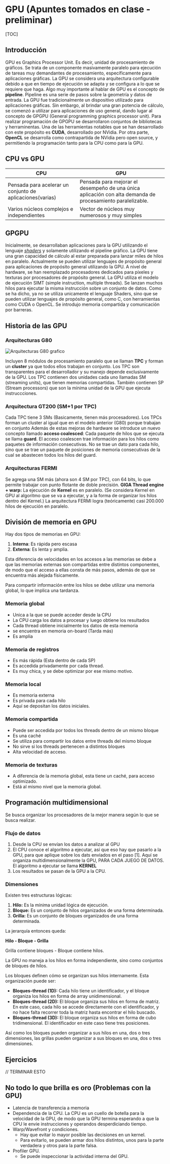 # GPU (Apuntes tomados en clase - preliminar)

[TOC]

## Introducción

GPU es Graphics Processor Unit. Es decir, unidad de procesamiento de gráficos. Se trata de un componente masivamente paralelo para ejecución de tareas muy demandantes de procesamiento, específicamente para aplicaciones gráficas.
La GPU se considera una arquitectura configurable debido a que en tiempo de ejecución se adapta y se configura a lo que se requiere que haga.
Algo muy importante al hablar de GPU es el concepto de **pipeline**. Pipeline es una serie de pasos sobre la geometría y datos de entrada.
La GPU fue tradicionalmente un dispositivo utilizado para aplicaciones gráficas. Sin embargo, al brindar una gran potencia de cálculo, se comenzó a utilizar para aplicaciones de uso general, dando lugar al concepto de GPGPU (General programming graphics processor unit).
Para realizar programación de GPGPU se desarrollaron conjuntos de bibliotecas y herraminentas. 
Una de las herramientas notables que se han desarrollado con este propósito es **CUDA**, desarrollado por NVidia.
Por otra parte, **OpenCL** se desarrolla como contrapartida de NVidia pero open source, y permitiendo la programación tanto para la CPU como para la GPU.


## CPU vs GPU

|CPU | GPU|
|---|---|
|Pensada para acelerar un conjunto de aplicaciones(varias)| Pensada para mejorar el desempeño de una única aplicación con alta demanda de procesamiento paralelizable.
|Varios núcleos complejos e independientes|Vector de núcleos muy numerosos y muy simples|

## GPGPU

Inicialmente, se desarrollaban aplicaciones para la GPU utilizando el lenguaje [_shaders_](https://es.wikipedia.org/wiki/Shader) y solamente utilizando el pipeline gráfico.
La GPU tiene una gran capacidad de cálculo al estar preparada para lanzar miles de hilos en paralelo.
Actualmente se pueden utilizar lenguajes de propósito general para aplicaciones de propósito general utilizando la GPU.
A nivel de hardware, se han reemplazado procesadores dedicados para píxeles y texturas por procesadores de propósito general.
La GPU utiliza el modelo de ejecución SIMT (simple instruction, multiple threads). Se lanzan muchos hilos para ejecutar la misma instrucción sobre un conjunto de datos.
Como se ha dicho, ya no se utiliza unicamente el lenguaje Shaders, sino que se pueden utilizar lenguajes de propósito general, como C, con herramientas como CUDA o OpenCL.
Se introdujo memoria compartida y comunicación por barreras.

## Historia de las GPU

### Arquitecturas G80

![Arquitecturas G80 grafico](../assets/gpu-001.jpg)

Incluyen 8 módulos de procesamiento paralelo que se llaman **TPC** y forman un **cluster** ya que todos ellos trabajan en conjunto. Los TPC son transparentes para el desarrollador y su manejo depende exclusivamente de la GPU.
Los TPC contienen dos unidades cada uno llamadas SM (streaming units), que tienen memorias compartidas. 
También contienen SP (Stream processors) que son la mínima unidad de la GPU que ejecuta instruccciones.

### Arquitectura GT200 (SM+1 por TPC)

Cada TPC tiene 3 SMs (Basicamente, tienen más procesadores). Los TPCs forman un cluster al igual que en el modelo anterior (G80) porque trabajan en conjunto
Además de estas mejoras de hardware se introduce un nuevo concepto llamado **acceso coalesced**: Cada paquete de hilos que se ejecuta se llama **guard**. El acceso coalescen trae información para los hilos como paquetes de información consecutivas. No se trae un dato para cada hilo, sino que se trae un paquete de posiciones de memoria consecutivas de la cual se abastecen todos los hilos del guard.

### Arquitecturas FERMI

Se agrega una SM más (ahora son 4 SM por TPC), con 64 bits, lo que permite trabajar con punto flotante de doble precisión.
**GIGA Thread engine + warp:** La ejecución de **Kernel** es en paralelo. 
(Se considera Kernel en GPU al algoritmo que se va a ejecutar, y a la forma de organizar los hilos dentro del Kernel.)
La arquitectura FERMI logra (teóricamente) casi 200.000 hilos de ejecución en paralelo.

## División de memoria en GPU

Hay dos tipos de memorias en GPU:

1. **Interna**: Es rápida pero escasa
2. **Externa**: Es lenta y amplia.

Esta diferencia de velocidades en los accesos a las memorias se debe a que las memorias externas son compartidas entre distintos componentes, de modo que el acceso a ellas consta de más pasos, además de que se encuentra más alejada físicamente.

Para compartir información entre los hilos se debe utilizar una memoria global, lo que implica una tardanza.

### Memoria global

* Unica a la que se puede acceder desde la CPU
* La CPU carga los datos a procesar y luego obtiene los resultados
* Cada thread obtiene inicialmente los datos de esta memoria
* se encuentra en memoria on-board (Tarda más)
* Es amplia

### Memoria de registros

* Es más rápida (Esta dentro de cada SP)
* Es accedida privadamente por cada thread.
* Es muy chica, y se debe optimizar por ese mismo motivo.

### Memoria local

* Es memoria externa
* Es privada para cada hilo
* Aquí se depositan los datos iniciales.

### Memoria compartida

* Puede ser accedida por todos los threads dentro de un mismo bloque
* Es una caché
* Se utiliza para compartir los datos entre threads del mismo bloque
* No sirve si los threads pertenecen a distintos bloques
* Alta velocidad de acceso.

### Memoria de texturas

* A diferencia de la memoria global, esta tiene un caché, para acceso optimizado.
* Está al mismo nivel que la memoria global.

## Programación multidimensional

Se busca organizar los procesadores de la mejor manera según lo que se busca realizar.

### Flujo de datos

1. Desde la CPU se envían los datos a analizar al GPU
2. El CPU conoce el algoritmo a ejecutar, así que eso hay que pasarlo a la GPU, para que aplique sobre los dats enviados en el paso [1]. Aquí se organiza multidimensionalmente la GPU, PARA CADA JUEGO DE DATOS. El algoritmo a ejecutar se llama **KERNEL**
3. Los resultados se pasan de la GPU a la CPU.

### Dimensiones

Existen tres estructuras lógicas:

1. **Hilo:** Es la mínima unidad lógica de ejecución.
2. **Bloque:** Es un conjunto de hilos organizados de una forma determinada.
3. **Grilla:** Es un conjunto de bloques organizados de una forma determinada.

La jerarquía entonces queda:

**Hilo - Bloque - Grilla**

Grilla contiene bloques - Bloque contiene hilos.

La GPU no maneja a los hilos en forma independiente, sino como conjuntos de bloques de hilos.

Los bloques definen cómo se organizan sus hilos internamente. Esta organización puede ser:

* **Bloques-thread (1D):** Cada hilo tiene un identificador, y el bloque organiza los hilos en forma de array unidimensional.
* **Bloques-thread (2D):** El bloque organiza sus hilos en forma de matriz. En este caso, cada hilo se accede directamente con el identificador, y no hace falta recorrer toda la matriz hasta encontrar el hilo buscado.
* **Bloques-thread (3D):** El bloque organiza sus hilos en forma de cubo tridimensional. El identificador en este caso tiene tres posiciones.

Así como los bloques pueden organizar a sus hilos en una, dos o tres dimensiones, las grillas pueden organizar a sus bloques en una, dos o tres dimensiones.

## Ejercicios

// TERMINAR ESTO

## No todo lo que brilla es oro (Problemas con la GPU)

* Latencia de transferencia a memoria
* Dependencia de la CPU. La CPU es un cuello de botella para la velocidad de la GPU, de modo que la GPU termina esperando a que la CPU le envie instrucciones y operandos desperdiciando tiempo.
* Warp/Wavefront y condiciones.
	* Hay que evitar lo mayor posible las decisiones en un kernel.
	* Para evitarlo, se pueden armar dos hilos distintos, unos para la parte verdadera y otros para la parte falsa.
* Profiler GPU.	
	* Se puede inspeccionar la actividad interna del GPU.